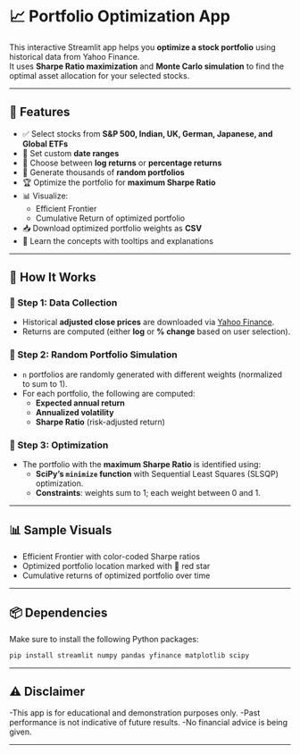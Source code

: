 # 📈 Portfolio Optimization App

This interactive Streamlit app helps you **optimize a stock portfolio** using historical data from Yahoo Finance.  
It uses **Sharpe Ratio maximization** and **Monte Carlo simulation** to find the optimal asset allocation for your selected stocks.

---

## 🚀 Features

- ✅ Select stocks from **S&P 500, Indian, UK, German, Japanese, and Global ETFs**
- 📅 Set custom **date ranges**
- 🧪 Choose between **log returns** or **percentage returns**
- 🧮 Generate thousands of **random portfolios**
- 🏆 Optimize the portfolio for **maximum Sharpe Ratio**
- 📊 Visualize:
  - Efficient Frontier
  - Cumulative Return of optimized portfolio
- 📥 Download optimized portfolio weights as **CSV**
- 🧠 Learn the concepts with tooltips and explanations

---

## 🧠 How It Works

### 📘 Step 1: Data Collection
- Historical **adjusted close prices** are downloaded via [Yahoo Finance](https://finance.yahoo.com/).
- Returns are computed (either **log** or **% change** based on user selection).

### 📘 Step 2: Random Portfolio Simulation
- `n` portfolios are randomly generated with different weights (normalized to sum to 1).
- For each portfolio, the following are computed:
  - **Expected annual return**
  - **Annualized volatility**
  - **Sharpe Ratio** (risk-adjusted return)

### 📘 Step 3: Optimization
- The portfolio with the **maximum Sharpe Ratio** is identified using:
  - **SciPy’s `minimize` function** with Sequential Least Squares (SLSQP) optimization.
  - **Constraints**: weights sum to 1; each weight between 0 and 1.

---

## 📊 Sample Visuals

- Efficient Frontier with color-coded Sharpe ratios
- Optimized portfolio location marked with 🔴 red star
- Cumulative returns of optimized portfolio over time

---

## 📦 Dependencies

Make sure to install the following Python packages:

```bash
pip install streamlit numpy pandas yfinance matplotlib scipy
```

---

## ⚠️ Disclaimer 
-This app is for educational and demonstration purposes only.
-Past performance is not indicative of future results.
-No financial advice is being given.

---
